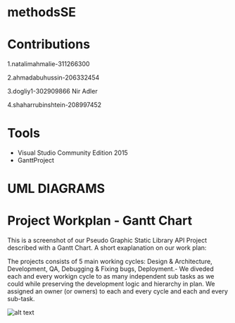 # methodsSE
# Contributions

1.natalimahmalie-311266300

2.ahmadabuhussin-206332454

3.dogliy1-302909866 Nir Adler

4.shaharrubinshtein-208997452
# Tools
* Visual Studio Community Edition 2015
* GanttProject

# UML DIAGRAMS

# Project Workplan - Gantt Chart
This is a screenshot of our Pseudo Graphic Static Library API Project described with a Gantt Chart.
A short exaplanation on our work plan:

The projects consists of 5 main working cycles: Design & Architecture, Development, QA, Debugging & Fixing bugs, Deployment.- We diveded each and every workign cycle to as many independent sub tasks as we could while preserving the development logic and hierarchy in plan.
We assigned an owner (or owners) to each and every cycle and each and every sub-task.

![alt text](http://)
